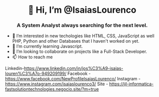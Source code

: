 <h1 align="center"> 👋 Hi, I’m @IsaiasLourenco </h1>
<h3 align="center"> A System Analyst always searching for the next level. </h3>

- 👀 I’m interested in new techologies like HTML, CSS, JavaScript as well PHP, Python and other Databases that I haven't worked on yet.
- 🌱 I’m currently learning Javascript.
- 💞️ I’m looking to collaborate on projects like a Full-Stack Developer.
- 📫 How to reach me

Linkedin-https://www.linkedin.com/in/jos%C3%A9-isaias-louren%C3%A7o-949209199/
Facebook - https://www.facebook.com/NewProfileIsaiasLourenco/
Instagram - https://www.instagram.com/isaiaslourenco3/
Site - https://jil-informatica-fastsolutiontechnologies.negocio.site/?m=true


<!---
IsaiasLourenco/IsaiasLourenco is a ✨ special ✨ repository because its `README.md` (this file) appears on your GitHub profile.
You can click the Preview link to take a look at your changes.
--->
